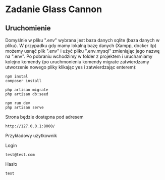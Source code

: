 # Zadanie Glass Cannon

## Uruchomienie

Domyślnie w pliku ".env" wybrana jest baza danych sqlite (baza danych w pliku). W przypadku gdy mamy lokalną bazę danych (Xampp, docker itp) możemy usnąć plik ".env" i użyć pliku ".env.mysql" zmieniąjąc jego nazwę na ".env". Po pobraniu wchodzimy w folder z projektem i uruchamiamy kolejno komendy (po uruchmonieniu komendy migrate zatwierdzamy utworzenie nowego pliky klikając yes i zatwierdzając enterem):

```
npm instal
composer install

php artisan migrate
php artisan db:seed

npm run dev
php artisan serve
```

Strona będzie dostępna pod adresem

```
http://127.0.0.1:8000/
```

Przykładowy użytkownik

Login

```
test@test.com
```

Hasło

```
test
```

